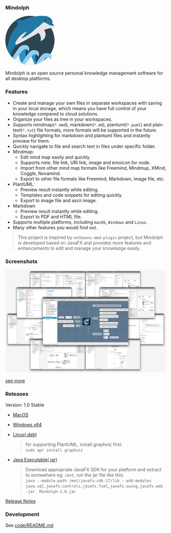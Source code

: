 ### Mindolph

![](./DemoWorkspace/app_30.png)

Mindolph is an open source personal knowledge management software for all desktop platforms. 


### Features
* Create and manage your own files in separate workspaces with saving in your local storage, which means you have full control of your knowledge compared to cloud solutions.
* Organize your files as tree in your workspaces.
* Supports mindmap(`*.mmd`), markdown(`*.md`), plantuml(`*.puml`) and plain text(`*.txt`) file formats, more formats will be supported in the future.
* Syntax highlighting for markdown and plantuml files and instantly preview for them.
* Quickly navigate to file and search text in files under specific folder.
* Mindmap:
	* Edit mind map easily and quickly.
	* Supports note, file link, URI link, image and emoicon for node.
	* Import from other mind map formats like Freemind, Mindmup, XMind, Coggle, Novamind.
	* Export to other file formats like Freemind, Markdown, image file, etc.
* PlantUML:
	* Preview result instantly while editing.
	* Templates and code snippets for editing quickly.
	* Export to image file and ascii image.
* Markdown
	* Preview result instantly while editing.
	* Export to PDF and HTML file.
* Supports multiple platforms, including `macOS`, `Windows` and `Linux`.
* Many other features you would find out.

> This project is inspired by `netbeans-mmd-plugin` project, but Mindolph is developed based on JavaFX and provides more features and enhancements to edit and manage your knowledge easily.


### Screenshots
![](docs/main.png)

[see more](docs/screenshots.md)


### Releases

Version: 1.0 Stable

* [MacOS](https://github.com/mindolph/Mindolph/releases/download/1.0-stable/Mindolph-1.0.dmg)

* [Windows x64](https://github.com/mindolph/Mindolph/releases/download/1.0-stable/Mindolph-1.0.msi)

* [Linux(.deb)](https://github.com/mindolph/Mindolph/releases/download/1.0-stable/Mindolph_1.0_amd64.deb)

	> for supporting PlantUML, install graphviz first:  
	> `sudo apt install graphviz`

* [Java Executable(.jar)](https://github.com/mindolph/Mindolph/releases/download/1.0-stable/Mindolph-1.0.jar)

	> Download appropriate JavaFX SDK for your platform and extract to somewhere eg: `/mnt`, run the jar file like this:   
	> `java --module-path /mnt/javafx-sdk-17/lib --add-modules 
	> java.sql,javafx.controls,javafx.fxml,javafx.swing,javafx.web -jar 
	> Mindolph-1.0.jar`

[Release Notes](docs/release_notes.md)


### Development

See [code/README.md](code/README.md)
